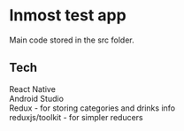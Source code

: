 # Inmost test app
Main code stored in the src folder.
## Tech
React Native\
Android Studio\
Redux - for storing categories and drinks info\
reduxjs/toolkit - for simpler reducers
